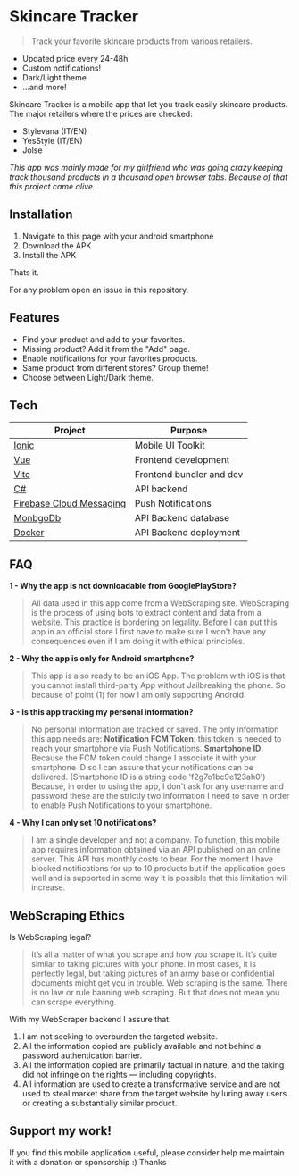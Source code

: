 # Skincare Tracker
> Track your favorite skincare products from various retailers.

- Updated price every 24-48h
- Custom notifications!
- Dark/Light theme
- ...and more!

Skincare Tracker is a mobile app that let you track easily skincare products. 
The major retailers where the prices are checked:
- Stylevana (IT/EN)
- YesStyle (IT/EN)
- Jolse

*This app was mainly made for my girlfriend who was going crazy keeping track thousand products in a thousand open browser tabs. Because of that this project came alive.*

## Installation

1) Navigate to this page with your android smartphone
2) Download the APK
3) Install the APK

Thats it.

For any problem open an issue in this repository.

## Features

- Find your product and add to your favorites.
- Missing product? Add it from the "Add" page.
- Enable notifications for your favorites products.
- Same product from different stores? Group theme!
- Choose between Light/Dark theme.

## Tech

| Project | Purpose |
| ------ | ------ |
| [Ionic](https://ionicframework.com/) | Mobile UI Toolkit |
| [Vue](https://vuejs.org/) | Frontend development |
| [Vite](https://vitejs.dev/) | Frontend bundler and dev |
| [C#](https://dotnet.microsoft.com/en-us/) | API backend |
| [Firebase Cloud Messaging](https://firebase.google.com/docs/cloud-messaging) | Push Notifications |
| [MonbgoDb](https://dotnet.microsoft.com/en-us/) | API Backend database |
| [Docker](https://www.docker.com/) | API Backend deployment |

## FAQ

**1 - Why the app is not downloadable from GooglePlayStore?**
> All data used in this app come from a WebScraping site. 
> WebScraping is the process of using bots to extract content and data from a website. This practice is bordering on legality. 
> Before I can put this app in an official store I first have to make sure I won't have any consequences even if I am doing it with ethical principles.

**2 - Why the app is only for Android smartphone?**
> This app is also ready to be an iOS App. The problem with iOS is that you cannot install third-party App without Jailbreaking the phone. So because of point (1) for now I am only supporting Android.

**3 - Is this app tracking my personal information?**
> No personal information are tracked or saved.
> The only information this app needs are:
> **Notification FCM Token**: this token is needed to reach your smartphone via Push Notifications. 
> **Smartphone ID**: Because the FCM token could change I associate it with your smartphone ID so I can assure that your notifications can be delivered. (Smartphone ID is a string code 'f2g7o1bc9e123ah0')
> &nbsp;
> Because, in order to using the app, I don't ask for any username and password these are the strictly two information I need to save in order to enable Push Notifications to your smartphone.

**4 - Why I can only set 10 notifications?**
> I am a single developer and not a company. 
> To function, this mobile app requires information obtained via an API published on an online server. This API has monthly costs to bear.
For the moment I have blocked notifications for up to 10 products but if the application goes well and is supported in some way it is possible that this limitation will increase.

## WebScraping Ethics

Is WebScraping legal?
> It’s all a matter of what you scrape and how you scrape it. It’s quite similar to taking pictures with your phone. In most cases, it is perfectly legal, but taking pictures of an army base or confidential documents might get you in trouble. Web scraping is the same. There is no law or rule banning web scraping. But that does not mean you can scrape everything.

With my WebScraper backend I assure that:
1) I am not seeking to overburden the targeted website.
2) All the information copied are publicly available and not behind a password authentication barrier.
3) All the information copied are primarily factual in nature, and the taking did not infringe on the rights — including copyrights.
4) All information are used to create a transformative service and are not used to steal market share from the target website by luring away users or creating a substantially similar product.

## Support my work!

If you find this mobile application useful, please consider help me maintain it with a donation or sponsorship :) Thanks
